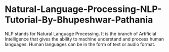 # Natural-Language-Processing-NLP-Tutorial-By-Bhupeshwar-Pathania
NLP stands for Natural Language Processing. It is the branch of Artificial Intelligence that gives the ability to machine understand and process human languages. Human languages can be in the form of text or audio format.
